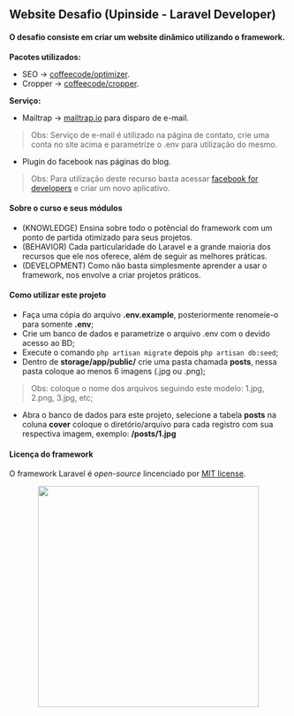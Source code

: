 ## Website Desafio (Upinside - Laravel Developer)

#### O desafio consiste em criar um website dinâmico utilizando o framework.

**Pacotes utilizados:**
- SEO -> [coffeecode/optimizer](https://packagist.org/packages/coffeecode/optimizer).
- Cropper ->  [coffeecode/cropper](https://packagist.org/packages/coffeecode/cropper).

**Serviço:**
- Mailtrap -> [mailtrap.io](https://mailtrap.io/) para disparo de e-mail.
>Obs: Serviço de e-mail é utilizado na página de contato, crie uma conta no site acima e parametrize o .env para utilização do mesmo.

- Plugin do facebook nas páginas do blog.
>Obs: Para utilização deste recurso basta acessar [facebook for developers](https://developers.facebook.com/) e criar um novo aplicativo.

#### Sobre o curso e seus módulos

- (KNOWLEDGE) Ensina sobre todo o potêncial do framework com um ponto de partida otimizado para seus projetos.
- (BEHAVIOR) Cada particularidade do Laravel e a grande maioria dos recursos que ele nos oferece, além de seguir as melhores práticas.
- (DEVELOPMENT) Como não basta simplesmente aprender a usar o framework, nos envolve a criar projetos práticos.

#### Como utilizar este projeto
- Faça uma cópia do arquivo **.env.example**, posteriormente renomeie-o para somente **.env**; 
- Crie um banco de dados e parametrize o arquivo .env com o devido acesso ao BD;
- Execute o comando ```php artisan migrate``` depois ```php artisan db:seed```;
- Dentro de **storage/app/public/** crie uma pasta chamada **posts**, nessa pasta coloque ao menos 6 imagens (.jpg ou .png);
>Obs: coloque o nome dos arquivos seguindo este modelo: 1.jpg, 2.png, 3.jpg, etc;
- Abra o banco de dados para este projeto, selecione a tabela **posts** na coluna **cover** coloque o diretório/arquivo para cada registro com sua respectiva imagem, exemplo: **/posts/1.jpg**

#### Licença do framework

O framework Laravel é *open-source* lincenciado por [MIT license](https://opensource.org/licenses/MIT).


<p align="center"><a href="https://laravel.com" target="_blank"><img src="https://raw.githubusercontent.com/laravel/art/master/logo-lockup/5%20SVG/2%20CMYK/1%20Full%20Color/laravel-logolockup-cmyk-red.svg" width="400"></a></p>
